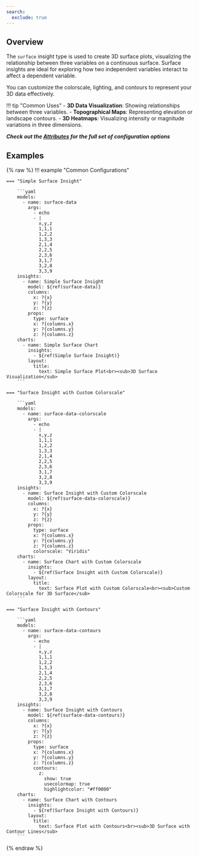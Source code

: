 ```yaml
---
search:
  exclude: true
---
```


<!--start-->

## Overview

The `surface` insight type is used to create 3D surface plots, visualizing the relationship between three variables on a continuous surface. Surface insights are ideal for exploring how two independent variables interact to affect a dependent variable.

You can customize the colorscale, lighting, and contours to represent your 3D data effectively.

!!! tip "Common Uses" - **3D Data Visualization**: Showing relationships between three variables. - **Topographical Maps**: Representing elevation or landscape contours. - **3D Heatmaps**: Visualizing intensity or magnitude variations in three dimensions.

_**Check out the [Attributes](../configuration/Insight/Props/Surface/#attributes) for the full set of configuration options**_

## Examples

{% raw %}
!!! example "Common Configurations"

    === "Simple Surface Insight"

        ```yaml
        models:
          - name: surface-data
            args:
              - echo
              - |
                x,y,z
                1,1,1
                1,2,2
                1,3,3
                2,1,4
                2,2,5
                2,3,6
                3,1,7
                3,2,8
                3,3,9
        insights:
          - name: Simple Surface Insight
            model: ${ref(surface-data)}
            columns:
              x: ?{x}
              y: ?{y}
              z: ?{z}
            props:
              type: surface
              x: ?{columns.x}
              y: ?{columns.y}
              z: ?{columns.z}
        charts:
          - name: Simple Surface Chart
            insights:
              - ${ref(Simple Surface Insight)}
            layout:
              title:
                text: Simple Surface Plot<br><sub>3D Surface Visualization</sub>
        ```

    === "Surface Insight with Custom Colorscale"

        ```yaml
        models:
          - name: surface-data-colorscale
            args:
              - echo
              - |
                x,y,z
                1,1,1
                1,2,2
                1,3,3
                2,1,4
                2,2,5
                2,3,6
                3,1,7
                3,2,8
                3,3,9
        insights:
          - name: Surface Insight with Custom Colorscale
            model: ${ref(surface-data-colorscale)}
            columns:
              x: ?{x}
              y: ?{y}
              z: ?{z}
            props:
              type: surface
              x: ?{columns.x}
              y: ?{columns.y}
              z: ?{columns.z}
              colorscale: "Viridis"
        charts:
          - name: Surface Chart with Custom Colorscale
            insights:
              - ${ref(Surface Insight with Custom Colorscale)}
            layout:
              title:
                text: Surface Plot with Custom Colorscale<br><sub>Custom Colorscale for 3D Surface</sub>
        ```

    === "Surface Insight with Contours"

        ```yaml
        models:
          - name: surface-data-contours
            args:
              - echo
              - |
                x,y,z
                1,1,1
                1,2,2
                1,3,3
                2,1,4
                2,2,5
                2,3,6
                3,1,7
                3,2,8
                3,3,9
        insights:
          - name: Surface Insight with Contours
            model: ${ref(surface-data-contours)}
            columns:
              x: ?{x}
              y: ?{y}
              z: ?{z}
            props:
              type: surface
              x: ?{columns.x}
              y: ?{columns.y}
              z: ?{columns.z}
              contours:
                z:
                  show: true
                  usecolormap: true
                  highlightcolor: "#ff0000"
        charts:
          - name: Surface Chart with Contours
            insights:
              - ${ref(Surface Insight with Contours)}
            layout:
              title:
                text: Surface Plot with Contours<br><sub>3D Surface with Contour Lines</sub>
        ```

{% endraw %}

<!--end-->
